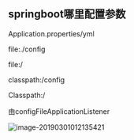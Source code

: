 ## springboot哪里配置参数

Application.properties/yml

file:./config

file:/

classpath:/config

Classpath:/

由configFileApplicationListener

![image-20190301012135421](/Users/shenyi/Project/learning/JavaGuide/Java高级网易直播/img/image-20190301012135421.png)